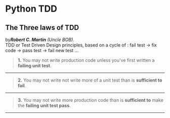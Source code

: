 # Python TDD

## The Three laws of TDD

by***Robert C. Martin*** *(Uncle BOB)*.\
TDD or Test Driven Design principles, based on a cycle of :
fail test -> fix code -> pass test -> fail new test ...

> **1.** You may not write production code unless you've first
> written a **failing unit test**.

---

> **2.** You may not write not write more of a unit test than is **sufficient to fail**.

---

> **3.** You may not write more production code than is **sufficient to** make the **failing unit test pass**.

---
